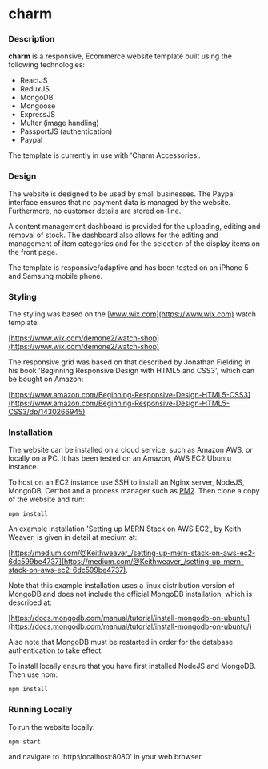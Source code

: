 # charm
### Description
**charm** is a responsive, Ecommerce website template built using the following technologies:
- ReactJS
- ReduxJS
- MongoDB
- Mongoose
- ExpressJS
- Multer (image handling)
- PassportJS (authentication)
- Paypal

The template is currently in use with 'Charm Accessories'.

### Design
The website is designed to be used by small businesses. The Paypal interface ensures that no payment data is managed by the 
website. Furthermore, no customer details are stored on-line. 

A content management dashboard is provided for the uploading, editing and
removal of stock. The dashboard also allows for the editing and management of item categories and for the selection of the 
display items on the front page.

The template is responsive/adaptive and has been tested on an iPhone 5 and Samsung mobile phone.

### Styling
The styling was based on the [www.wix.com](https://www.wix.com) watch template:

[https://www.wix.com/demone2/watch-shop](https://www.wix.com/demone2/watch-shop)

The responsive grid was based on that described by Jonathan Fielding in his book 'Beginning Responsive Design with HTML5 and CSS3', which can be bought on Amazon:

[https://www.amazon.com/Beginning-Responsive-Design-HTML5-CSS3](https://www.amazon.com/Beginning-Responsive-Design-HTML5-CSS3/dp/1430266945)

### Installation
The website can be installed on a cloud service, such as Amazon AWS, or locally on a PC. It has been tested on an Amazon, 
AWS EC2 Ubuntu instance. 

To host on an EC2 instance use SSH to install an Nginx server, NodeJS, MongoDB, Certbot and a process manager such as 
[PM2](http://pm2.keymetrics.io/). Then clone a copy of the website and run: 

```
npm install
```
An example installation 'Setting up MERN Stack on AWS EC2', by Keith Weaver, is given in detail at medium at:

[https://medium.com/@Keithweaver_/setting-up-mern-stack-on-aws-ec2-6dc599be4737](https://medium.com/@Keithweaver_/setting-up-mern-stack-on-aws-ec2-6dc599be4737).

Note that this example installation uses a linux distribution version of MongoDB and does not include the official MongoDB 
installation, which is described at:

[https://docs.mongodb.com/manual/tutorial/install-mongodb-on-ubuntu](https://docs.mongodb.com/manual/tutorial/install-mongodb-on-ubuntu/)

Also note that MongoDB must be restarted in order for the database authentication to take effect. 


To install locally ensure that you have first installed NodeJS and MongoDB. Then use npm: 

```
npm install
```
### Running Locally
To run the website locally: 
```
npm start
```
and navigate to 'http:\localhost:8080' in your web browser
